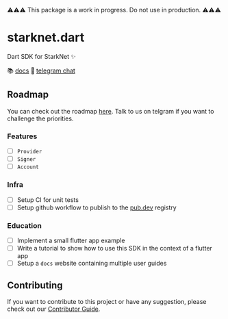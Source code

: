 ⚠️⚠️⚠️ This package is a work in progress. Do not use in production. ⚠️⚠️⚠️

# starknet.dart

Dart SDK for StarkNet ✨

📚 [docs](https://pub.dev/packages/starknet)
💬 [telegram chat](https://t.me/+CWezjfLIRYc0MDY0)

## Roadmap

You can check out the roadmap [here](https://github.com/users/gabsn/projects/1). Talk to us on telgram if you want to challenge the priorities.

### Features

- [ ] `Provider`
- [ ] `Signer`
- [ ] `Account`

### Infra

- [ ] Setup CI for unit tests
- [ ] Setup github workflow to publish to the [pub.dev](https://pub.dev) registry

### Education

- [ ] Implement a small flutter app example
- [ ] Write a tutorial to show how to use this SDK in the context of a flutter app
- [ ] Setup a `docs` website containing multiple user guides

## Contributing

If you want to contribute to this project or have any suggestion, please check out our [Contributor Guide](CONTRIBUTING.md).
